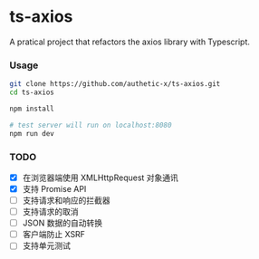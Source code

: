 # ts-axios


A pratical project that refactors the axios library with Typescript.

### Usage

```bash
git clone https://github.com/authetic-x/ts-axios.git
cd ts-axios

npm install

# test server will run on localhost:8080
npm run dev
```

### TODO

- [X] 在浏览器端使用 XMLHttpRequest 对象通讯
- [X] 支持 Promise API
- [ ] 支持请求和响应的拦截器
- [ ] 支持请求的取消
- [ ] JSON 数据的自动转换
- [ ] 客户端防止 XSRF
- [ ] 支持单元测试
